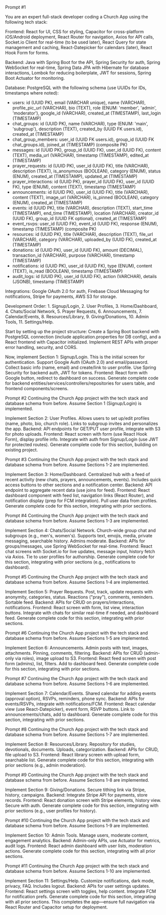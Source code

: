 Prompt #1

You are an expert full-stack developer coding a Church App using the following tech stack:

Frontend: React for UI, CSS for styling, Capacitor for cross-platform iOS/Android deployment, React Router for navigation, Axios for API calls, Socket.io Client for real-time (to be used later), React Query for state management and caching, React-Datepicker for calendars (later), React Hook Form for forms.

Backend: Java with Spring Boot for the API, Spring Security for auth, Spring WebSocket for real-time, Spring Data JPA with Hibernate for database interactions, Lombok for reducing boilerplate, JWT for sessions, Spring Boot Actuator for monitoring.

Database: PostgreSQL with the following schema (use UUIDs for IDs, timestamps where noted):

- users: id (UUID PK), email (VARCHAR unique), name (VARCHAR), profile_pic_url (VARCHAR), bio (TEXT), role (ENUM: 'member', 'admin', 'moderator'), google_id (VARCHAR), created_at (TIMESTAMP), last_login (TIMESTAMP)
- chat_groups: id (UUID PK), name (VARCHAR), type (ENUM: 'main', 'subgroup'), description (TEXT), created_by (UUID FK users.id), created_at (TIMESTAMP)
- chat_group_members: user_id (UUID FK users.id), group_id (UUID FK chat_groups.id), joined_at (TIMESTAMP) (composite PK)
- messages: id (UUID PK), group_id (UUID FK), user_id (UUID FK), content (TEXT), media_url (VARCHAR), timestamp (TIMESTAMP), edited_at (TIMESTAMP)
- prayer_requests: id (UUID PK), user_id (UUID FK), title (VARCHAR), description (TEXT), is_anonymous (BOOLEAN), category (ENUM), status (ENUM), created_at (TIMESTAMP), updated_at (TIMESTAMP)
- prayer_interactions: id (UUID PK), prayer_id (UUID FK), user_id (UUID FK), type (ENUM), content (TEXT), timestamp (TIMESTAMP)
- announcements: id (UUID PK), user_id (UUID FK), title (VARCHAR), content (TEXT), image_url (VARCHAR), is_pinned (BOOLEAN), category (ENUM), created_at (TIMESTAMP)
- events: id (UUID PK), title (VARCHAR), description (TEXT), start_time (TIMESTAMP), end_time (TIMESTAMP), location (VARCHAR), creator_id (UUID FK), group_id (UUID FK optional), created_at (TIMESTAMP)
- event_rsvps: user_id (UUID FK), event_id (UUID FK), response (ENUM), timestamp (TIMESTAMP) (composite PK)
- resources: id (UUID PK), title (VARCHAR), description (TEXT), file_url (VARCHAR), category (VARCHAR), uploaded_by (UUID FK), created_at (TIMESTAMP)
- donations: id (UUID PK), user_id (UUID FK), amount (DECIMAL), transaction_id (VARCHAR), purpose (VARCHAR), timestamp (TIMESTAMP)
- notifications: id (UUID PK), user_id (UUID FK), type (ENUM), content (TEXT), is_read (BOOLEAN), timestamp (TIMESTAMP)
- audit_logs: id (UUID PK), user_id (UUID FK), action (VARCHAR), details (JSONB), timestamp (TIMESTAMP)

Integrations: Google OAuth 2.0 for auth, Firebase Cloud Messaging for notifications, Stripe for payments, AWS S3 for storage.

Development Order: 1. Signup/Login, 2. User Profiles, 3. Home/Dashboard, 4. Chats/Social Network, 5. Prayer Requests, 6. Announcements, 7. Calendar/Events, 8. Resources/Library, 9. Giving/Donations, 10. Admin Tools, 11. Settings/Help.

Start by setting up the project structure: Create a Spring Boot backend with PostgreSQL connection (include application.properties for DB config), and a React frontend with Capacitor initialized. Implement REST APIs with proper error handling, security, and CORS.

Now, implement Section 1: Signup/Login. This is the initial screen for authentication. Support Google Auth (OAuth 2.0) and email/password. Collect basic info (name, email) and create/link to user profile. Use Spring Security for backend auth, JWT for tokens. Frontend: React form with Google button, redirect to dashboard on success. Generate complete code for backend entities/services/controllers/repositories for users table, and frontend components/screens.

Prompt #2
Continuing the Church App project with the tech stack and database schema from before. Assume Section 1 (Signup/Login) is implemented.

Implement Section 2: User Profiles. Allows users to set up/edit profiles (name, photo, bio, church role). Links to subgroup invites and personalizes the app. Backend: API endpoints for GET/PUT user profile, integrate with S3 for photo uploads. Frontend: React screen with form (use React Hook Form), display profile info. Integrate with auth from Signup/Login (use JWT for protected routes).
Generate complete code for this section, building on existing project.

Prompt #3
Continuing the Church App project with the tech stack and database schema from before. Assume Sections 1-2 are implemented.

Implement Section 3: Home/Dashboard. Centralized hub with a feed of recent activity (new chats, prayers, announcements, events). Includes quick access buttons to other sections and a notification center. Backend: API endpoint to aggregate recent data (use joins for feed). Frontend: React dashboard component with feed list, navigation links (React Router), and notification display (prep for FCM integration). Pull user data from profiles.
Generate complete code for this section, integrating with prior sections.

Prompt #4
Continuing the Church App project with the tech stack and database schema from before. Assume Sections 1-3 are implemented.

Implement Section 4: Chats/Social Network. Church-wide group chat and subgroups (e.g., men's, women's). Supports text, emojis, media, private messaging, searchable history. Admins moderate. Backend: APIs for groups/messages, use Spring WebSocket for real-time. Frontend: React chat screens with Socket.io for live updates, message input, history fetch via Axios. Tie to user profiles for authorship.
Generate complete code for this section, integrating with prior sections (e.g., notifications to dashboard).

Prompt #5
Continuing the Church App project with the tech stack and database schema from before. Assume Sections 1-4 are implemented.

Implement Section 5: Prayer Requests. Post, track, update requests with anonymity, categories, status. Reactions ("pray"), comments, reminders. Sortable feed. Backend: APIs for CRUD on prayers/interactions, notifications. Frontend: React screen with form, list view, interaction buttons. Integrate with chats for similar real-time if needed, and dashboard feed.
Generate complete code for this section, integrating with prior sections.

Prompt #6
Continuing the Church App project with the tech stack and database schema from before. Assume Sections 1-5 are implemented.

Implement Section 6: Announcements. Admin posts with text, images, attachments. Pinning, comments, filtering. Backend: APIs for CRUD (admin-only via roles), image upload to S3. Frontend: React feed screen with post form (admins), list, filters. Add to dashboard feed.
Generate complete code for this section, integrating with prior sections.

Prompt #7
Continuing the Church App project with the tech stack and database schema from before. Assume Sections 1-6 are implemented.

Implement Section 7: Calendar/Events. Shared calendar for adding events (approval option), RSVPs, reminders, phone sync. Backend: APIs for events/RSVPs, integrate with notifications/FCM. Frontend: React calendar view (use React-Datepicker), event form, RSVP buttons. Link to announcements/chats, add to dashboard.
Generate complete code for this section, integrating with prior sections.

Prompt #8
Continuing the Church App project with the tech stack and database schema from before. Assume Sections 1-7 are implemented.

Implement Section 8: Resources/Library. Repository for studies, devotionals, documents. Uploads, categorization. Backend: APIs for CRUD, file upload to S3. Frontend: React library screen with upload form, searchable list.
Generate complete code for this section, integrating with prior sections (e.g., admin moderation).

Prompt #9
Continuing the Church App project with the tech stack and database schema from before. Assume Sections 1-8 are implemented.

Implement Section 9: Giving/Donations. Secure tithing link via Stripe, history, campaigns. Backend: Integrate Stripe API for payments, store records. Frontend: React donation screen with Stripe elements, history view. Secure with auth.
Generate complete code for this section, integrating with prior sections (e.g., user profiles for history).

Prompt #10
Continuing the Church App project with the tech stack and database schema from before. Assume Sections 1-9 are implemented.

Implement Section 10: Admin Tools. Manage users, moderate content, engagement analytics. Backend: Admin-only APIs, use Actuator for metrics, audit logs. Frontend: React admin dashboard with user lists, moderation actions.
Generate complete code for this section, integrating with all prior sections.

Prompt #11
Continuing the Church App project with the tech stack and database schema from before. Assume Sections 1-10 are implemented.

Implement Section 11: Settings/Help. Customize notifications, dark mode, privacy, FAQ. Includes logout. Backend: APIs for user settings updates. Frontend: React settings screen with toggles, help content. Integrate FCM for notification prefs.
Generate complete code for this section, integrating with all prior sections. This completes the app—ensure full navigation via React Router and Capacitor setup for deployment.
